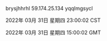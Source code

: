brysjhhrhl 59.174.25.134 yqqlmgsycl

2022年 03月 31日 星期四 23:00:02 CST

2022年 03月 31日 星期四 15:00:02 GMT
